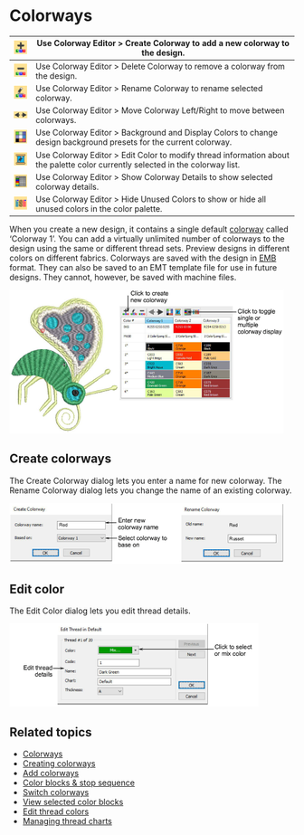# Colorways

| ![CreateColorway.png](assets/CreateColorway.png)               | Use Colorway Editor > Create Colorway to add a new colorway to the design.                                                     |
| -------------------------------------------------------------- | ------------------------------------------------------------------------------------------------------------------------------ |
| ![DeleteColorway.png](assets/DeleteColorway.png)               | Use Colorway Editor > Delete Colorway to remove a colorway from the design.                                                    |
| ![RenameColorway.png](assets/RenameColorway.png)               | Use Colorway Editor > Rename Colorway to rename selected colorway.                                                             |
| ![MoveColorway.png](assets/MoveColorway.png)                   | Use Colorway Editor > Move Colorway Left/Right to move between colorways.                                                      |
| ![ChangeBackground.png](assets/ChangeBackground.png)           | Use Colorway Editor > Background and Display Colors to change design background presets for the current colorway.              |
| ![EditColor.png](assets/EditColor.png)                         | Use Colorway Editor > Edit Color to modify thread information about the palette color currently selected in the colorway list. |
| ![ShowColorwayDetails.png](assets/ShowColorwayDetails.png)     | Use Colorway Editor > Show Colorway Details to show selected colorway details.                                                 |
| ![HideUnusedColors00062.png](assets/HideUnusedColors00062.png) | Use Colorway Editor > Hide Unused Colors to show or hide all unused colors in the color palette.                               |

When you create a new design, it contains a single default [colorway](../../glossary/glossary) called ‘Colorway 1’. You can add a virtually unlimited number of colorways to the design using the same or different thread sets. Preview designs in different colors on different fabrics. Colorways are saved with the design in [EMB](../../glossary/glossary) format. They can also be saved to an EMT template file for use in future designs. They cannot, however, be saved with machine files.

![AddColorway1.png](assets/AddColorway1.png)

## Create colorways

The Create Colorway dialog lets you enter a name for new colorway. The Rename Colorway dialog lets you change the name of an existing colorway.

![summary_-_designs00065.png](assets/summary_-_designs00065.png)

## Edit color

The Edit Color dialog lets you edit thread details.

![EditThread.png](assets/EditThread.png)

## Related topics

- [Colorways](../../Digitizing/colorways/Colorways)
- [Creating colorways](../../Digitizing/colorways/Creating_colorways)
- [Add colorways](../../Digitizing/colorways/Add_colorways)
- [Color blocks & stop sequence](../../Digitizing/colorways/Color_blocks_stop_sequence)
- [Switch colorways](../../Basics/view/Switch_colorways)
- [View selected color blocks](../../Basics/view/View_selected_color_blocks)
- [Edit thread colors](../../Basics/threads/Edit_thread_colors)
- [Managing thread charts](../../Basics/threads/Managing_thread_charts)

